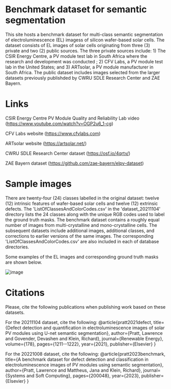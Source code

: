 # Benchmark dataset for semantic segmentation
This site hosts a benchmark dataset for multi-class semantic segmentation of electroluminescence (EL) imagess of silicon wafer-based solar cells. The dataset consists of EL images of solar cells originating from three (3) private and two (2) public sources. The three private sources include: 1) The CSIR Energy Centre, a PV module test lab in South Africa where the research and development was conducted ; 2) CFV Labs, a PV module test lab in the United States; and 3) ARTsolar, a PV module manufacturer in South Africa. The public dataset includes images selected from the larger datasets previously publishded by CWRU SDLE Research Center and ZAE Bayern. 

# Links
CSIR Energy Centre PV Module Quality and Reliability Lab video (https://www.youtube.com/watch?v=OGP2u6_1-cg)

CFV Labs website                                               (https://www.cfvlabs.com)

ARTsolar website                                               (https://artsolar.net/)

CWRU SDLE Research Center dataset                              (https://osf.io/4qrtv/)

ZAE Bayern dataset                                             (https://github.com/zae-bayern/elpv-dataset)

# Sample images
There are twenty-four (24) classes labelled in the original dataset: twelve (12) intrinsic features of wafer-based solar cells and twelve (12) extrinsic defects. The 'ListOfClassesAndColorCodes.csv' in the 'dataset_20211104' directory lists the 24 classes along with the unique RGB codes used to label the ground truth masks. The benchmark dataset contains a roughly equal number of images from multi-crystalline and mono-crystalline cells. The subsequent datasets include additional images, additional classes, and corrections to earlier versions of the same images. The corresponding 'ListOfClassesAndColorCodes.csv' are also included in each of database directories.   

Some examples of the EL images and corresponding ground truth masks are shown below. 

![image](https://user-images.githubusercontent.com/26845062/165531501-1606bdbb-8155-4d84-9568-bd7df862a7d4.png)

# Citations

Please, cite the following publications when publishing work based on these datasets.

For the 20211104 dataset, cite the following:
@article{pratt2021defect,
  title={Defect detection and quantification in electroluminescence images of solar PV modules using U-net semantic segmentation},
  author={Pratt, Lawrence and Govender, Devashen and Klein, Richard},
  journal={Renewable Energy},
  volume={178},
  pages={1211--1222},
  year={2021},
  publisher={Elsevier}
}

For the 20221008 dataset, cite the following:
@article{pratt2023benchmark,
  title={A benchmark dataset for defect detection and classification in electroluminescence images of PV modules using semantic segmentation},
  author={Pratt, Lawrence and Mattheus, Jana and Klein, Richard},
  journal={Systems and Soft Computing},
  pages={200048},
  year={2023},
  publisher={Elsevier}
}
